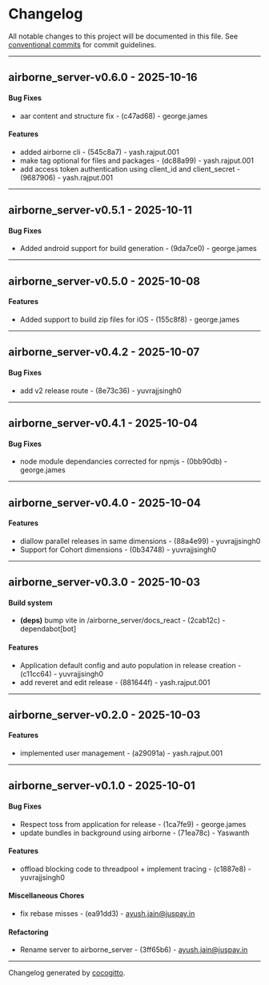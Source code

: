 # Changelog
All notable changes to this project will be documented in this file. See [conventional commits](https://www.conventionalcommits.org/) for commit guidelines.

- - -
## airborne_server-v0.6.0 - 2025-10-16
#### Bug Fixes
- aar content and structure fix - (c47ad68) - george.james
#### Features
- added airborne cli - (545c8a7) - yash.rajput.001
- make tag optional for files and packages - (dc88a99) - yash.rajput.001
- add access token authentication using client_id and client_secret - (9687906) - yash.rajput.001

- - -

## airborne_server-v0.5.1 - 2025-10-11
#### Bug Fixes
- Added android support for build generation - (9da7ce0) - george.james

- - -

## airborne_server-v0.5.0 - 2025-10-08
#### Features
- Added support to build zip files for iOS - (155c8f8) - george.james

- - -

## airborne_server-v0.4.2 - 2025-10-07
#### Bug Fixes
- add v2 release route - (8e73c36) - yuvrajjsingh0

- - -

## airborne_server-v0.4.1 - 2025-10-04
#### Bug Fixes
- node module dependancies corrected for npmjs - (0bb90db) - george.james

- - -

## airborne_server-v0.4.0 - 2025-10-04
#### Features
- diallow parallel releases in same dimensions - (88a4e99) - yuvrajjsingh0
- Support for Cohort dimensions - (0b34748) - yuvrajjsingh0

- - -

## airborne_server-v0.3.0 - 2025-10-03
#### Build system
- **(deps)** bump vite in /airborne_server/docs_react - (2cab12c) - dependabot[bot]
#### Features
- Application default config and auto population in release creation - (c11cc64) - yuvrajjsingh0
- add reveret and edit release - (881644f) - yash.rajput.001

- - -

## airborne_server-v0.2.0 - 2025-10-03
#### Features
- implemented user management - (a29091a) - yash.rajput.001

- - -

## airborne_server-v0.1.0 - 2025-10-01
#### Bug Fixes
- Respect toss from application for release - (1ca7fe9) - george.james
- update bundles in background using airborne - (71ea78c) - Yaswanth
#### Features
- offload blocking code to threadpool + implement tracing - (c1887e8) - yuvrajjsingh0
#### Miscellaneous Chores
- fix rebase misses - (ea91dd3) - ayush.jain@juspay.in
#### Refactoring
- Rename server to airborne_server - (3ff65b6) - ayush.jain@juspay.in

- - -

Changelog generated by [cocogitto](https://github.com/cocogitto/cocogitto).